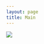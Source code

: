 ```yaml
---
layout: page
title: Main
---
```

![](https://www.aviationweather.gov/adds/data/progs/hpc_48_fcst.gif)

<div id="mainMap" style="height: 750px;"></div>
<script src="experimental/main.js"></script>
